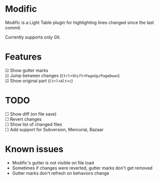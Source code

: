 # Modific

Modific is a Light Table plugin for highlighting lines changed since the last commit.

Currently supports only *Git*.

# Features

☑ Show gutter marks  
☑ Jump between changes (`Ctrl+Shift+PageUp/PageDown`)  
☑ Show original part (`Ctrl+Alt+c`)  

# TODO

☐ Show diff (on file save)  
☐ Revert changes  
☐ Show list of changed files  
☐ Add support for Subversion, Mercurial, Bazaar  

# Known issues

- Modific's gutter is not visible on file load
- Sometimes if changes were reverted, gutter marks don't get removed
- Gutter marks don't refresh on behaviors change

